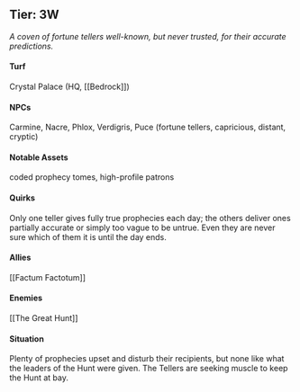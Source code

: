 ---
---

## Tier: 3W
*A coven of fortune tellers well-known, but never trusted, for their accurate predictions.*

#### **Turf**
Crystal Palace (HQ, [[Bedrock]])

#### **NPCs**
Carmine, Nacre, Phlox, Verdigris, Puce (fortune tellers, capricious, distant, cryptic) 

#### **Notable Assets**
coded prophecy tomes, high-profile patrons

#### **Quirks**
Only one teller gives fully true prophecies each day; the others deliver ones partially accurate or simply too vague to be untrue. Even they are never sure which of them it is until the day ends.

#### **Allies**
[[Factum Factotum]]

#### **Enemies**
[[The Great Hunt]]

#### **Situation**
Plenty of prophecies upset and disturb their recipients, but none like what the leaders of the Hunt were given. The Tellers are seeking muscle to keep the Hunt at bay.